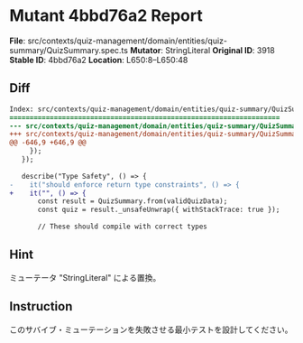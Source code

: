 # Mutant 4bbd76a2 Report

**File**: src/contexts/quiz-management/domain/entities/quiz-summary/QuizSummary.spec.ts
**Mutator**: StringLiteral
**Original ID**: 3918
**Stable ID**: 4bbd76a2
**Location**: L650:8–L650:48

## Diff

```diff
Index: src/contexts/quiz-management/domain/entities/quiz-summary/QuizSummary.spec.ts
===================================================================
--- src/contexts/quiz-management/domain/entities/quiz-summary/QuizSummary.spec.ts	original
+++ src/contexts/quiz-management/domain/entities/quiz-summary/QuizSummary.spec.ts	mutated #3918
@@ -646,9 +646,9 @@
     });
   });
 
   describe("Type Safety", () => {
-    it("should enforce return type constraints", () => {
+    it("", () => {
       const result = QuizSummary.from(validQuizData);
       const quiz = result._unsafeUnwrap({ withStackTrace: true });
 
       // These should compile with correct types
```

## Hint

ミューテータ "StringLiteral" による置換。

## Instruction

このサバイブ・ミューテーションを失敗させる最小テストを設計してください。
